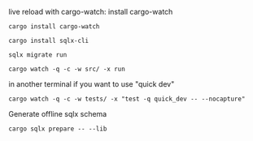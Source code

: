 live reload with cargo-watch:
install cargo-watch

```shell
cargo install cargo-watch
```

```shell
cargo install sqlx-cli
```

```shell
sqlx migrate run
```

```shell
cargo watch -q -c -w src/ -x run
```

in another terminal if you want to use "quick dev"

```shell
cargo watch -q -c -w tests/ -x "test -q quick_dev -- --nocapture"
```

Generate offline sqlx schema

```shell
cargo sqlx prepare -- --lib
```
